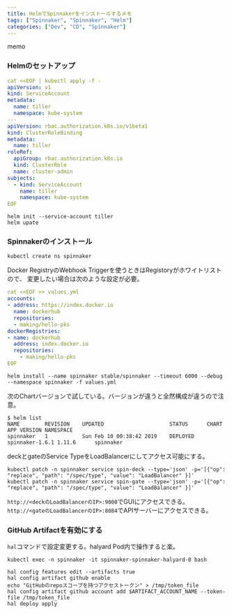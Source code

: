 ```yaml
---
title: HelmでSpinnakerをインストールするメモ
tags: ["Spinnaker", "Spinnaker", "Helm"]
categories: ["Dev", "CD", "Spinnaker"]
---
```


memo

### Helmのセットアップ

```yaml
cat <<EOF | kubectl apply -f -
apiVersion: v1
kind: ServiceAccount
metadata:
  name: tiller
  namespace: kube-system
---
apiVersion: rbac.authorization.k8s.io/v1beta1
kind: ClusterRoleBinding
metadata:
  name: tiller
roleRef:
  apiGroup: rbac.authorization.k8s.io
  kind: ClusterRole
  name: cluster-admin
subjects:
  - kind: ServiceAccount
    name: tiller
    namespace: kube-system
EOF
```

```
helm init --service-account tiller
helm upate
```

### Spinnakerのインストール


```
kubectl create ns spinnaker
```

Docker RegistryのWebhook Triggerを使うときはRegistoryがホワイトリストので、
変更したい場合は次のような設定が必要。

```yaml
cat <<EOF >> values.yml
accounts:
- address: https://index.docker.io
  name: dockerhub
  repositories:
  - making/hello-pks
dockerRegistries:
- name: dockerhub
  address: index.docker.io
  repositories:
    - making/hello-pks
EOF
```

```
helm install --name spinnaker stable/spinnaker --timeout 6000 --debug --namespace spinnaker -f values.yml
```

次のChartバージョンで試している。バージョンが違うと全然構成が違うので注意。

```
$ helm list
NAME     	REVISION	UPDATED                 	STATUS  	CHART          	APP VERSION	NAMESPACE
spinnaker	1       	Sun Feb 10 00:38:42 2019	DEPLOYED	spinnaker-1.6.1	1.11.6     	spinnaker
```

deckとgateのService TypeをLoadBalancerにしてアクセス可能にする。

```
kubectl patch -n spinnaker service spin-deck --type='json' -p='[{"op": "replace", "path": "/spec/type", "value": "LoadBalancer" }]'
kubectl patch -n spinnaker service spin-gate --type='json' -p='[{"op": "replace", "path": "/spec/type", "value": "LoadBalancer" }]'
```

`http://<deckのLoadBalancerのIP>:9000`でGUIにアクセスできる。
`http://<gateのLoadBalancerのIP>:8084`でAPIサーバーにアクセスできる。


### GitHub Artifactを有効にする

`hal`コマンドで設定変更する。halyard Pod内で操作すると楽。

```
kubectl exec -n spinnaker -it spinnaker-spinnaker-halyard-0 bash
```

```
hal config features edit --artifacts true
hal config artifact github enable
echo "GitHubのrepoスコープを持つアクセストークン" > /tmp/token_file
hal config artifact github account add $ARTIFACT_ACCOUNT_NAME --token-file /tmp/token_file
hal deploy apply
```
